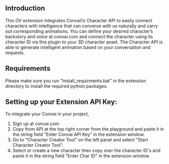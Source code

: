 ## Introduction
This OV extension integrates Convai\’s Character API to easily connect characters with intelligence that can converse with us naturally and carry out corresponding animations. You can define your desired character’s backstory and voice at convai.com and connect the character using its character ID via this plugin to your 3D character asset. The Character API is able to generate intelligent animation based on your conversation and requests.


## Requirements
Please make sure you run "Install_requirments.bat" in the extension directory to install the required python packages.



## Setting up your Extension API Key:
To integrate your Convai in your project,

1. Sign up at convai.com
2. Copy from API at the top right corner from the playground and paste it in the string field "Enter Convai API Key" in the extension window.
3. Go to "Character Creator Tool" on the left panel and select "Start Character Creator Tool".
4. Select or create a new character then copy over the character ID's and paste it in the string field "Enter Char ID" in the extension window.
